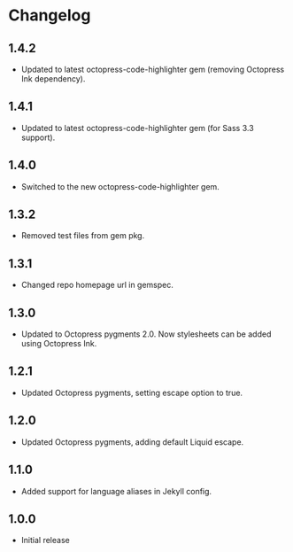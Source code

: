 # Changelog

## 1.4.2
- Updated to latest octopress-code-highlighter gem (removing Octopress Ink dependency).

## 1.4.1
- Updated to latest octopress-code-highlighter gem (for Sass 3.3 support).

## 1.4.0
- Switched to the new octopress-code-highlighter gem.

## 1.3.2
- Removed test files from gem pkg.

## 1.3.1
- Changed repo homepage url in gemspec.

## 1.3.0
- Updated to Octopress pygments 2.0. Now stylesheets can be added using Octopress Ink.

## 1.2.1
- Updated Octopress pygments, setting escape option to true.

## 1.2.0
- Updated Octopress pygments, adding default Liquid escape.

## 1.1.0
- Added support for language aliases in Jekyll config.

## 1.0.0
- Initial release
